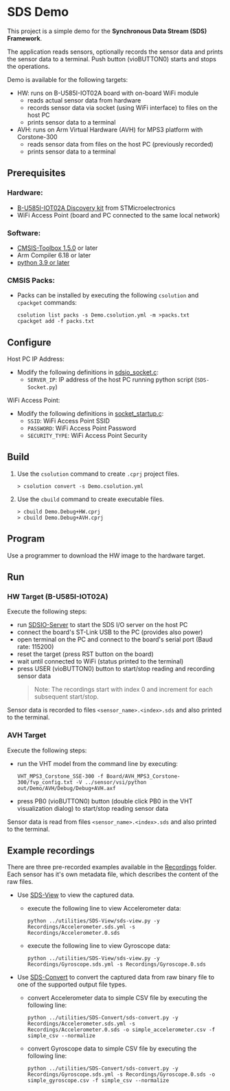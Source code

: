 # SDS Demo

This project is a simple demo for the **Synchronous Data Stream (SDS) Framework**.

The application reads sensors, optionally records the sensor data and prints the sensor data to a terminal.
Push button (vioBUTTON0) starts and stops the operations.

Demo is available for the following targets:
 - HW: runs on B-U585I-IOT02A board with on-board WiFi module
   - reads actual sensor data from hardware
   - records sensor data via socket (using WiFi interface) to files on the host PC
   - prints sensor data to a terminal
 - AVH: runs on Arm Virtual Hardware (AVH) for MPS3 platform with Corstone-300
   - reads sensor data from files on the host PC (previously recorded)
   - prints sensor data to a terminal

## Prerequisites

### Hardware:
 - [B-U585I-IOT02A Discovery kit](https://www.st.com/en/evaluation-tools/b-u585i-iot02a.html) from STMicroelectronics
 - WiFi Access Point (board and PC connected to the same local network)

### Software:
 - [CMSIS-Toolbox 1.5.0](https://github.com/Open-CMSIS-Pack/cmsis-toolbox/releases/tag/1.5.0) or later
 - Arm Compiler 6.18 or later
 - [python 3.9 or later](https://www.python.org/downloads/windows/)

### CMSIS Packs:
 - Packs can be installed by executing the following `csolution` and `cpackget` commands:
   ```
   csolution list packs -s Demo.csolution.yml -m >packs.txt
   cpackget add -f packs.txt
   ```

## Configure

Host PC IP Address:
 - Modify the following definitions in [sdsio_socket.c](../sds/source/sdsio_socket.c):
   - `SERVER_IP`: IP address of the host PC running python script (`SDS-Socket.py`)

WiFi Access Point:
 - Modify the following definitions in [socket_startup.c](Socket/WiFi/socket_startup.c):
   - `SSID`:          WiFi Access Point SSID
   - `PASSWORD`:      WiFi Access Point Password
   - `SECURITY_TYPE`: WiFi Access Point Security

## Build

1. Use the `csolution` command to create `.cprj` project files.
   ```
   > csolution convert -s Demo.csolution.yml
   ```

2. Use the `cbuild` command to create executable files.
   ```
   > cbuild Demo.Debug+HW.cprj
   > cbuild Demo.Debug+AVH.cprj
   ```

## Program

Use a programmer to download the HW image to the hardware target.

## Run

### HW Target (B-U585I-IOT02A)

Execute the following steps:
 - run [SDSIO-Server](../utilities/SDSIO-Server/README.md) to start the SDS I/O server on the host PC
 - connect the board's ST-Link USB to the PC (provides also power)
 - open terminal on the PC and connect to the board's serial port (Baud rate: 115200)
 - reset the target (press RST button on the board)
 - wait until connected to WiFi (status printed to the terminal)
 - press USER (vioBUTTON0) button to start/stop reading and recording sensor data
   >Note: The recordings start with index 0 and increment for each subsequent start/stop.

Sensor data is recorded to files `<sensor_name>.<index>.sds` and also printed to the terminal.

### AVH Target

Execute the following steps:
 - run the VHT model from the command line by executing:
   ```
   VHT_MPS3_Corstone_SSE-300 -f Board/AVH_MPS3_Corstone-300/fvp_config.txt -V ../sensor/vsi/python out/Demo/AVH/Debug/Debug+AVH.axf
   ```
 - press PB0 (vioBUTTON0) button (double click PB0 in the VHT visualization dialog)
   to start/stop reading sensor data

Sensor data is read from files `<sensor_name>.<index>.sds` and also printed to the terminal.

## Example recordings

There are three pre-recorded examples available in the [Recordings](./Recordings/) folder. Each sensor has it's own metadata file, which describes the content of the raw files.

 - Use [SDS-View](../utilities/SDS-View/) to view the captured data.
   - execute the following line to view Accelerometer data:
     ```
     python ../utilities/SDS-View/sds-view.py -y Recordings/Accelerometer.sds.yml -s Recordings/Accelerometer.0.sds
     ```
   - execute the following line to view Gyroscope data:
     ```
     python ../utilities/SDS-View/sds-view.py -y Recordings/Gyroscope.sds.yml -s Recordings/Gyroscope.0.sds
     ```

 - Use [SDS-Convert](../utilities/SDS-Convert/) to convert the captured data from raw binary file to one of the supported output file types.
   - convert Accelerometer data to simple CSV file by executing the following line:
     ```
     python ../utilities/SDS-Convert/sds-convert.py -y Recordings/Accelerometer.sds.yml -s Recordings/Accelerometer.0.sds -o simple_accelerometer.csv -f simple_csv --normalize
     ```
   - convert Gyroscope data to simple CSV file by executing the following line:
     ```
     python ../utilities/SDS-Convert/sds-convert.py -y Recordings/Gyroscope.sds.yml -s Recordings/Gyroscope.0.sds -o simple_gyroscope.csv -f simple_csv --normalize
     ```